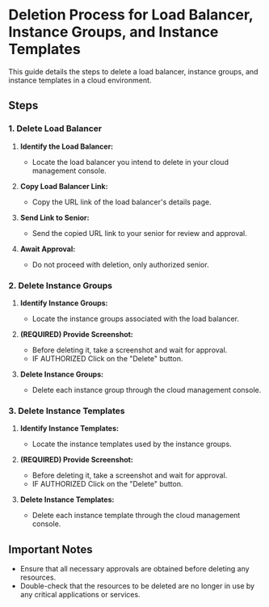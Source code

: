 # Deletion Process for Load Balancer, Instance Groups, and Instance Templates

This guide details the steps to delete a load balancer, instance groups, and instance templates in a cloud environment.

## Steps

### 1. Delete Load Balancer

1. **Identify the Load Balancer:**
   - Locate the load balancer you intend to delete in your cloud management console.

2. **Copy Load Balancer Link:**
   - Copy the URL link of the load balancer's details page.

3. **Send Link to Senior:**
   - Send the copied URL link to your senior for review and approval.

4. **Await Approval:**
   - Do not proceed with deletion, only authorized senior.


### 2. Delete Instance Groups

1. **Identify Instance Groups:**
   - Locate the instance groups associated with the load balancer.

2. **(REQUIRED) Provide Screenshot:**
    - Before deleting it, take a screenshot and wait for approval.
    - IF AUTHORIZED Click on the "Delete" button.

3. **Delete Instance Groups:**
   - Delete each instance group through the cloud management console.

### 3. Delete Instance Templates

1. **Identify Instance Templates:**
   - Locate the instance templates used by the instance groups.

2. **(REQUIRED) Provide Screenshot:**
    - Before deleting it, take a screenshot and wait for approval.
    - IF AUTHORIZED Click on the "Delete" button.

3. **Delete Instance Templates:**
   - Delete each instance template through the cloud management console.

## Important Notes

- Ensure that all necessary approvals are obtained before deleting any resources.
- Double-check that the resources to be deleted are no longer in use by any critical applications or services.


